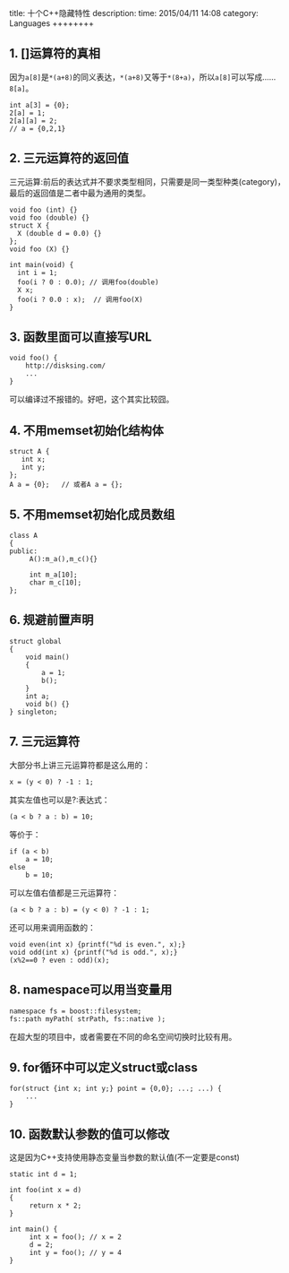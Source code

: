 title:  十个C++隐藏特性
description:
time: 2015/04/11 14:08
category: Languages
++++++++

## 1. []运算符的真相

因为`a[8]`是`*(a+8)`的同义表达，`*(a+8)`又等于`*(8+a)`，所以`a[8]`可以写成……`8[a]`。

```
int a[3] = {0};
2[a] = 1;
2[a][a] = 2;
// a = {0,2,1}
```

## 2. 三元运算符的返回值

三元运算:前后的表达式并不要求类型相同，只需要是同一类型种类(category)，最后的返回值是二者中最为通用的类型。

```
void foo (int) {}
void foo (double) {}
struct X {
  X (double d = 0.0) {}
};
void foo (X) {}

int main(void) {
  int i = 1;
  foo(i ? 0 : 0.0); // 调用foo(double)
  X x;
  foo(i ? 0.0 : x);  // 调用foo(X)
}
```

## 3. 函数里面可以直接写URL

```
void foo() {
    http://disksing.com/
    ...
}
```

可以编译过不报错的。好吧，这个其实比较囧。

## 4. 不用memset初始化结构体

```
struct A {
   int x;
   int y;
};
A a = {0};   // 或者A a = {};
```

## 5. 不用memset初始化成员数组

```
class A
{
public:
     A():m_a(),m_c(){}
     
     int m_a[10];
     char m_c[10];
};
```

## 6. 规避前置声明

```
struct global
{
    void main()
    {
        a = 1;
        b();
    }
    int a;
    void b() {}
} singleton;
```

## 7. 三元运算符

大部分书上讲三元运算符都是这么用的：
```
x = (y < 0) ? -1 : 1;
```
其实左值也可以是?:表达式：
```
(a < b ? a : b) = 10;
```
等价于：
```
if (a < b)
    a = 10;
else
    b = 10;
```
可以左值右值都是三元运算符：
```
(a < b ? a : b) = (y < 0) ? -1 : 1;
```
还可以用来调用函数的：
```
void even(int x) {printf("%d is even.", x);}
void odd(int x) {printf("%d is odd.", x);}
(x%2==0 ? even : odd)(x);
```

## 8. namespace可以用当变量用

```
namespace fs = boost::filesystem;
fs::path myPath( strPath, fs::native );
```

在超大型的项目中，或者需要在不同的命名空间切换时比较有用。

## 9. for循环中可以定义struct或class

```
for(struct {int x; int y;} point = {0,0}; ...; ...) {
    ...
}
```

## 10. 函数默认参数的值可以修改

这是因为C++支持使用静态变量当参数的默认值(不一定要是const)

```
static int d = 1;

int foo(int x = d)
{
     return x * 2;
}

int main() {
     int x = foo(); // x = 2
     d = 2;
     int y = foo(); // y = 4
}
```
